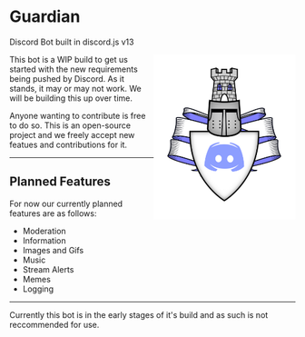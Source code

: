 # Guardian
Discord Bot built in discord.js v13

<img align="right" width="250" src="Guardian.png">

This bot is a WIP build to get us started with the new requirements being pushed by Discord. As it stands, it may or may not work. 
We will be building this up over time.

Anyone wanting to contribute is free to do so. This is an open-source project and we freely accept new featues and contributions for it.

---

## Planned Features

For now our currently planned features are as follows:

 * Moderation
 * Information
 * Images and Gifs
 * Music
 * Stream Alerts
 * Memes
 * Logging
 
 ---

 Currently this bot is in the early stages of it's build and as such is not reccommended for use.

